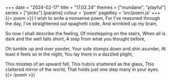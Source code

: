 +++
date = "2024-02-17"
title = "17.02.24"
themes = ["mundane", "playful"]
series = ["picks"]
[params]
  colour = 'poem'
  pageKey = 'src/poem.js'
+++
{{< poem >}}
I wish to write a nonsense poem,
For I've reasoned through the day,
I've straightened out spaghetti code,
And wrinkled up my brain,

So now I shall describe the feeling,
Of misstepping on the stairs,
When all is dark and the well falls short,
A step from what you thought before,

Oh tumble up and over yonder,
Your sole stomps down and shin asunder,
At least it feels so in the night,
You lay there in a dazzled plight,

This misstep of an upward fall,
This hubris shattered as the glass,
This clattered mirror of the world,
That holds just one step many in your eyes.
{{< /poem >}}